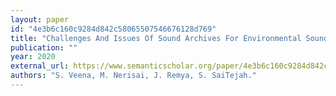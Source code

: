 ```yaml
---
layout: paper
id: "4e3b6c160c9284d842c58065507546676128d769"
title: "Challenges And Issues Of Sound Archives For Environmental Sound Classification"
publication: ""
year: 2020
external_url: https://www.semanticscholar.org/paper/4e3b6c160c9284d842c58065507546676128d769
authors: "S. Veena, M. Nerisai, J. Remya, S. SaiTejah."
---
```

